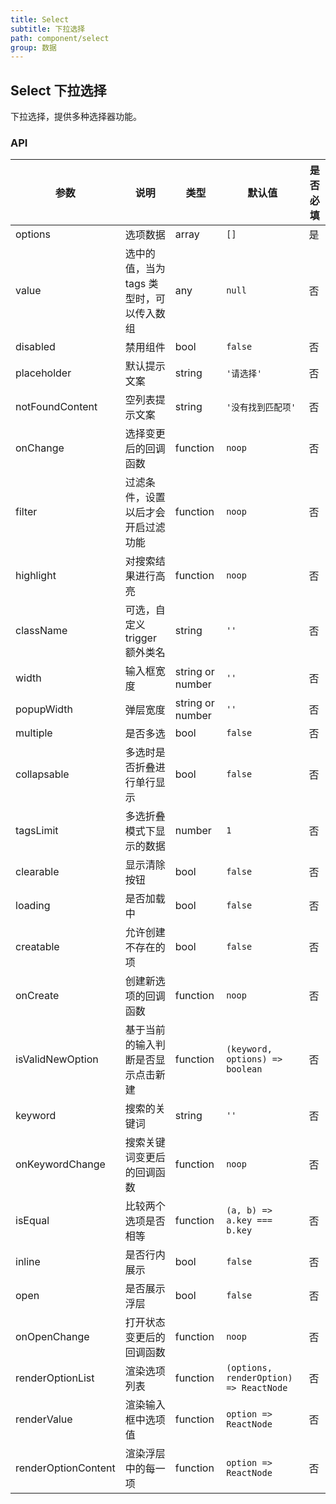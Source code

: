 ```yaml
---
title: Select
subtitle: 下拉选择
path: component/select
group: 数据
---
```


## Select 下拉选择

下拉选择，提供多种选择器功能。

### API

| 参数              | 说明                                     | 类型             | 默认值             | 是否必填 |
| ----------------- | ---------------------------------------- | ---------------- | ------------------ | -------- |
| options           | 选项数据                             | array            | `[]`               | 是       |
| value             | 选中的值，当为 tags 类型时，可以传入数组 | any              | `null`             | 否       |
| disabled          | 禁用组件                                 | bool             | `false`            | 否       |
| placeholder       | 默认提示文案                             | string           | `'请选择'`         | 否       |
| notFoundContent | 空列表提示文案                           | string           | `'没有找到匹配项'` | 否       |
| onChange          | 选择变更后的回调函数                     | function         | `noop`             | 否       |
| filter            | 过滤条件，设置以后才会开启过滤功能       | function         | `noop`           | 否 |
| highlight         | 对搜索结果进行高亮                    | function         | `noop`           | 否 |
| className         | 可选，自定义 trigger 额外类名            | string           | `''`               | 否       |
| width             | 输入框宽度                               | string or number |    `''`          | 否       |
| popupWidth        | 弹层宽度                               | string or number |     `''`          | 否       |
| multiple          | 是否多选                             | bool             | `false`             | 否       |
| collapsable       | 多选时是否折叠进行单行显示              | bool             | `false`             | 否       |
| tagsLimit         | 多选折叠模式下显示的数据              | number             | `1`             | 否       |
| clearable         | 显示清除按钮                             | bool             | `false`             | 否       |
| loading           | 是否加载中                        | bool             | `false`             | 否       |
| creatable         | 允许创建不存在的项                        | bool             | `false`             | 否       |
| onCreate         | 创建新选项的回调函数                 | function         | `noop`             | 否       |
| isValidNewOption | 基于当前的输入判断是否显示点击新建       | function         | `(keyword, options) => boolean`             | 否       |
| keyword          | 搜索的关键词                        | string           | `''`              | 否       |
| onKeywordChange  | 搜索关键词变更后的回调函数            | function         | `noop`             | 否       |
| isEqual         | 比较两个选项是否相等                  | function         | `(a, b) => a.key === b.key`   | 否       |
| inline          | 是否行内展示                         | bool             | `false`             | 否       |
| open            | 是否展示浮层                         | bool             | `false`             | 否       |
| onOpenChange    | 打开状态变更后的回调函数               | function         | `noop`             | 否       |
| renderOptionList| 渲染选项列表               | function         | `(options, renderOption) => ReactNode`    | 否       |
| renderValue | 渲染输入框中选项值         | function         | `option => ReactNode`             | 否       |
| renderOptionContent | 渲染浮层中的每一项         | function         | `option => ReactNode`             | 否       |
